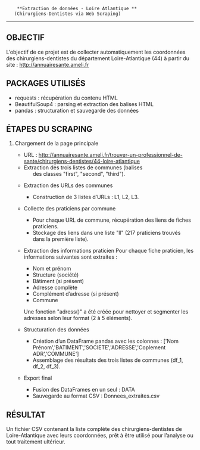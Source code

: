         **Extraction de données - Loire Atlantique **
       (Chirurgiens-Dentistes via Web Scraping)
--------       

OBJECTIF
--------
L’objectif de ce projet est de collecter automatiquement
les coordonnées des chirurgiens-dentistes du département
Loire-Atlantique (44) à partir du site :
http://annuairesante.ameli.fr

PACKAGES UTILISÉS
-----------------
- requests : récupération du contenu HTML
- BeautifulSoup4 : parsing et extraction des balises HTML
- pandas : structuration et sauvegarde des données

ÉTAPES DU SCRAPING
------------------
1. Chargement de la page principale
   - URL : http://annuairesante.ameli.fr/trouver-un-professionnel-de-sante/chirurgiens-dentistes/44-loire-atlantique
   - Extraction des trois listes de communes (balises <ul> des classes "first", "second", "third").

2. Extraction des URLs des communes
   - Construction de 3 listes d’URLs : L1, L2, L3.

3. Collecte des praticiens par commune
   - Pour chaque URL de commune, récupération des liens de fiches praticiens.
   - Stockage des liens dans une liste "ll" (217 praticiens trouvés dans la première liste).

4. Extraction des informations praticien
   Pour chaque fiche praticien, les informations suivantes sont extraites :
   - Nom et prénom
   - Structure (société)
   - Bâtiment (si présent)
   - Adresse complète
   - Complément d’adresse (si présent)
   - Commune

   Une fonction "adress()" a été créée pour nettoyer et segmenter
   les adresses selon leur format (2 à 5 éléments).

5. Structuration des données
   - Création d’un DataFrame pandas avec les colonnes :
     ['Nom Prénom','BATIMENT','SOCIETE','ADRESSE','Coplement ADR','COMMUNE']
   - Assemblage des résultats des trois listes de communes (df_1, df_2, df_3).

6. Export final
   - Fusion des DataFrames en un seul : DATA
   - Sauvegarde au format CSV :
     Donnees_extraites.csv

RÉSULTAT
--------
Un fichier CSV contenant la liste complète des chirurgiens-dentistes
de Loire-Atlantique avec leurs coordonnées, prêt à être utilisé
pour l’analyse ou tout traitement ultérieur.
